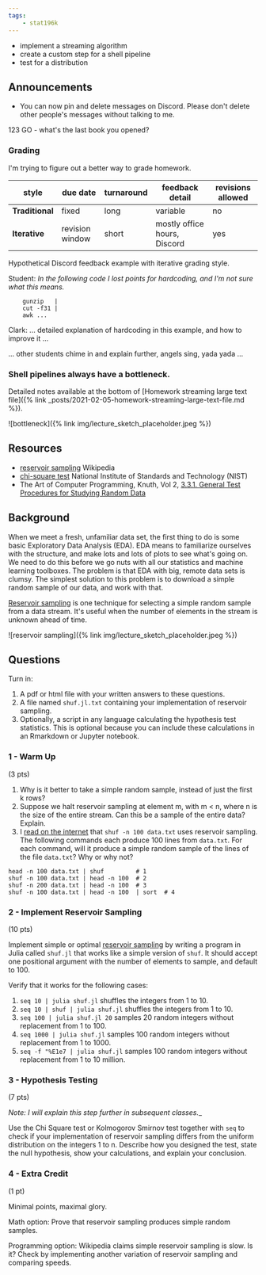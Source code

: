 ```yaml
---
tags:
    - stat196k
---
```


- implement a streaming algorithm
- create a custom step for a shell pipeline
- test for a distribution


## Announcements

- You can now pin and delete messages on Discord.
    Please don't delete other people's messages without talking to me.

123 GO - what's the last book you opened?


### Grading

I'm trying to figure out a better way to grade homework.

style       |  due date     | turnaround  |   feedback detail    |  revisions allowed
------------|---------------|-----              |---------------|----------------
__Traditional__ |  fixed        | long             |  variable     |  no
__Iterative__   |  revision window  | short            | mostly office hours, Discord    | yes

Hypothetical Discord feedback example with iterative grading style.

Student: _In the following code I lost points for hardcoding, and I'm not sure what this means._
```
    gunzip   |
    cut -f31 |
    awk ...
```

Clark: ... detailed explanation of hardcoding in this example, and how to improve it ...
    
... other students chime in and explain further, angels sing, yada yada ...



### Shell pipelines always have a bottleneck.

Detailed notes available at the bottom of [Homework streaming large text file]({% link _posts/2021-02-05-homework-streaming-large-text-file.md %}).

![bottleneck]({% link img/lecture_sketch_placeholder.jpeg %})


## Resources

- [reservoir sampling](https://en.wikipedia.org/wiki/Reservoir_sampling) Wikipedia
- [chi-square test](https://www.itl.nist.gov/div898/handbook/eda/section3/eda35f.htm) National Institute of Standards and Technology (NIST)
- The Art of Computer Programming, Knuth, Vol 2, [3.3.1. General Test Procedures for Studying Random Data](https://learning.oreilly.com/library/view/art-of-computer/9780321635778/ch03a.xhtml)


## Background

When we meet a fresh, unfamiliar data set, the first thing to do is some basic Exploratory Data Analysis (EDA).
EDA means to familiarize ourselves with the structure, and make lots and lots of plots to see what's going on.
We need to do this before we go nuts with all our statistics and machine learning toolboxes.
The problem is that EDA with big, remote data sets is clumsy.
The simplest solution to this problem is to download a simple random sample of our data, and work with that.

[Reservoir sampling](https://en.wikipedia.org/wiki/Reservoir_sampling) is one technique for selecting a simple random sample from a data stream.
It's useful when the number of elements in the stream is unknown ahead of time.

![reservoir sampling]({% link img/lecture_sketch_placeholder.jpeg %})


## Questions

Turn in:

1. A pdf or html file with your written answers to these questions.
2. A file named `shuf.jl.txt` containing your implementation of reservoir sampling.
3. Optionally, a script in any language calculating the hypothesis test statistics.
    This is optional because you can include these calculations in an Rmarkdown or Jupyter notebook.


### 1 - Warm Up

(3 pts)

1. Why is it better to take a simple random sample, instead of just the first k rows?
1. Suppose we halt reservoir sampling at element m, with m < n, where n is the size of the entire stream.
    Can this be a sample of the entire data?
    Explain.
3. I [read on the internet](https://unix.stackexchange.com/a/108604/456485) that `shuf -n 100 data.txt` uses reservoir sampling.
The following commands each produce 100 lines from `data.txt`.
For each command, will it produce a simple random sample of the lines of the file `data.txt`?
Why or why not?
```
head -n 100 data.txt | shuf         # 1
shuf -n 100 data.txt | head -n 100  # 2
shuf -n 200 data.txt | head -n 100  # 3
shuf -n 100 data.txt | head -n 100  | sort  # 4
```


### 2 - Implement Reservoir Sampling

(10 pts)

Implement simple or optimal [reservoir sampling](https://en.wikipedia.org/wiki/Reservoir_sampling) by writing a program in Julia called `shuf.jl` that works like a simple version of `shuf`.
It should accept one positional argument with the number of elements to sample, and default to 100.

Verify that it works for the following cases:

1. `seq 10 | julia shuf.jl` shuffles the integers from 1 to 10.
1. `seq 10 | shuf | julia shuf.jl` shuffles the integers from 1 to 10.
2. `seq 100 | julia shuf.jl 20` samples 20 random integers without replacement from 1 to 100.
2. `seq 1000 | julia shuf.jl` samples 100 random integers without replacement from 1 to 1000.
2. `seq -f "%E1e7 | julia shuf.jl` samples 100 random integers without replacement from 1 to 10 million.


### 3 - Hypothesis Testing

(7 pts)

_Note: I will explain this step further in subsequent classes.__

Use the Chi Square test or Kolmogorov Smirnov test together with `seq` to check if your implementation of reservoir sampling differs from the uniform distribution on the integers 1 to n.
Describe how you designed the test, state the null hypothesis, show your calculations, and explain your conclusion.


### 4 - Extra Credit

(1 pt)

Minimal points, maximal glory.

Math option:
Prove that reservoir sampling produces simple random samples.

Programming option:
Wikipedia claims simple reservoir sampling is slow.
Is it?
Check by implementing another variation of reservoir sampling and comparing speeds.
